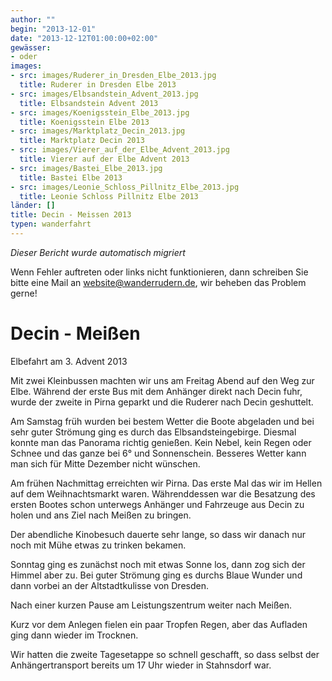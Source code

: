 ```yaml
---
author: ""
begin: "2013-12-01"
date: "2013-12-12T01:00:00+02:00"
gewässer:
- oder
images:
- src: images/Ruderer_in_Dresden_Elbe_2013.jpg
  title: Ruderer in Dresden Elbe 2013
- src: images/Elbsandstein_Advent_2013.jpg
  title: Elbsandstein Advent 2013
- src: images/Koenigsstein_Elbe_2013.jpg
  title: Koenigsstein Elbe 2013
- src: images/Marktplatz_Decin_2013.jpg
  title: Marktplatz Decin 2013
- src: images/Vierer_auf_der_Elbe_Advent_2013.jpg
  title: Vierer auf der Elbe Advent 2013
- src: images/Bastei_Elbe_2013.jpg
  title: Bastei Elbe 2013
- src: images/Leonie_Schloss_Pillnitz_Elbe_2013.jpg
  title: Leonie Schloss Pillnitz Elbe 2013
länder: []
title: Decin - Meissen 2013
typen: wanderfahrt
---
```



*Dieser Bericht wurde automatisch migriert*

Wenn Fehler auftreten oder links nicht funktionieren, dann schreiben Sie bitte eine Mail an website@wanderrudern.de, wir beheben das Problem gerne!



# Decin - Meißen


Elbefahrt am 3. Advent 2013

Mit zwei Kleinbussen machten wir uns am Freitag Abend auf den Weg zur Elbe. Während der erste Bus mit dem Anhänger direkt nach Decin fuhr, wurde der zweite in Pirna geparkt und die Ruderer nach Decin geshuttelt.

Am Samstag früh wurden bei bestem Wetter die Boote abgeladen und bei sehr guter Strömung ging es durch das Elbsandsteingebirge. Diesmal konnte man das Panorama richtig genießen. Kein Nebel, kein Regen oder Schnee und das ganze bei 6° und Sonnenschein. Besseres Wetter kann man sich für Mitte Dezember nicht wünschen.

Am frühen Nachmittag erreichten wir Pirna. Das erste Mal das wir im Hellen auf dem Weihnachtsmarkt waren. Währenddessen war die Besatzung des ersten Bootes schon unterwegs Anhänger und Fahrzeuge aus Decin zu holen und ans Ziel nach Meißen zu bringen.

Der abendliche Kinobesuch dauerte sehr lange, so dass wir danach nur noch mit Mühe etwas zu trinken bekamen.

Sonntag ging es zunächst noch mit etwas Sonne los, dann zog sich der Himmel aber zu. Bei guter Strömung ging es durchs Blaue Wunder und dann vorbei an der Altstadtkulisse von Dresden.

Nach einer kurzen Pause am Leistungszentrum weiter nach Meißen.

Kurz vor dem Anlegen fielen ein paar Tropfen Regen, aber das Aufladen ging dann wieder im Trocknen.

Wir hatten die zweite Tagesetappe so schnell geschafft, so dass selbst der Anhängertransport bereits um 17 Uhr wieder in Stahnsdorf war.
